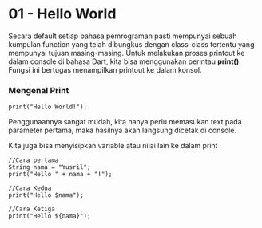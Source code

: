 # 01 - Hello World
Secara default setiap bahasa pemrograman pasti mempunyai sebuah kumpulan function yang telah dibungkus dengan class-class tertentu yang mempunyai tujuan masing-masing. Untuk melakukan proses printout ke dalam console di bahasa Dart, kita bisa menggunakan perintau **print()**. Fungsi ini bertugas menampilkan printout ke dalam konsol.

### Mengenal Print
```
print("Hello World!");
```
Penggunaannya sangat mudah, kita hanya perlu memasukan text pada parameter pertama, maka hasilnya akan langsung dicetak di console.

Kita juga bisa menyisipkan variable atau nilai lain ke dalam print
```
//Cara pertama
String nama = "Yusril";
print("Hello " + nama + "!");

//Cara Kedua
print("Hello $nama");

//Cara Ketiga
print("Hello ${nama}");
```

